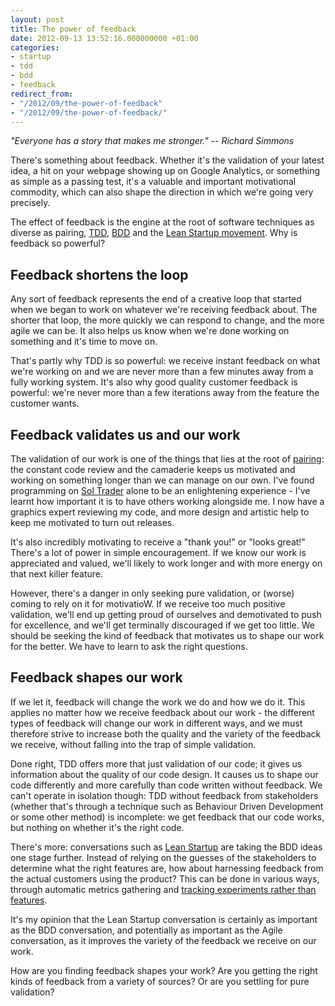 ```yaml
---
layout: post
title: The power of feedback
date: 2012-09-13 13:52:16.000000000 +01:00
categories:
- startup
- tdd
- bdd
- feedback
redirect_from:
- "/2012/09/the-power-of-feedback"
- "/2012/09/the-power-of-feedback/"
---
```

<p><i>"Everyone has a story that makes me stronger." -- Richard Simmons</i></p>

There's something about feedback. Whether it's the validation of your latest idea, a hit on your webpage showing up on Google Analytics, or something as simple as a passing test, it's a valuable and important motivational commodity, which can also shape the direction in which we're going very precisely.

The effect of feedback is the engine at the root of software techniques as diverse as pairing, [TDD](http://en.wikipedia.org/wiki/Test-driven_development), [BDD](http://en.wikipedia.org/wiki/Behavior-driven_development) and the [Lean Startup movement](http://theleanstartup.com). Why is feedback so powerful?

## Feedback shortens the loop

Any sort of feedback represents the end of a creative loop that started when we began to work on whatever we're receiving feedback about. The shorter that loop, the more quickly we can respond to change, and the more agile we can be. It also helps us know when we're done working on something and it's time to move on.

That's partly why TDD is so powerful: we receive instant feedback on what we're working on and we are never more than a few minutes away from a fully working system. It's also why good quality customer feedback is powerful: we're never more than a few iterations away from the feature the customer wants.

## Feedback validates us and our work

The validation of our work is one of the things that lies at the root of [pairing](/2010/01/pairing-works-for-everthing): the constant code review and the camaderie keeps us motivated and working on something longer than we can manage on our own. I've found programming on [Sol Trader](http://soltrader.net) alone to be an enlightening experience - I've learnt how important it is to have others working alongside me. I now have a graphics expert reviewing my code, and more design and artistic help to keep me motivated to turn out releases.

It's also incredibly motivating to receive a "thank you!" or "looks great!" There's a lot of power in simple encouragement. If we know our work is appreciated and valued, we'll likely to work longer and with more energy on that next killer feature.

However, there's a danger in only seeking pure validation, or (worse) coming to rely on it for motivatioW. If we receive too much positive validation, we'll end up getting proud of ourselves and demotivated to push for excellence, and we'll get terminally discouraged if we get too little. We should be seeking the kind of feedback that motivates us to shape our work for the better. We have to learn to ask the right questions.

## Feedback shapes our work

If we let it, feedback will change the work we do and how we do it. This applies no matter how we receive feedback about our work - the different types of feedback will change our work in different ways, and we must therefore strive to increase both the quality and the variety of the feedback we receive, without falling into the trap of simple validation.

Done right, TDD offers more that just validation of our code; it gives us information about the quality of our code design. It causes us to shape our code differently and more carefully than code written without feedback. We can't operate in isolation though: TDD without feedback from stakeholders (whether that's through a technique such as Behaviour Driven Development or some other method) is incomplete: we get feedback that our code works, but nothing on whether it's the right code.

There's more: conversations such as [Lean Startup](http://theleanstartup.com/) are taking the BDD ideas one stage further. Instead of relying on the guesses of the stakeholders to determine what the right features are, how about harnessing feedback from the actual customers using the product? This can be done in various ways, through automatic metrics gathering and [tracking experiments rather than features](https://speakerdeck.com/u/chrismdp/p/lean-startup-validated-learning-and-kanban-for-hypothesis).

It's my opinion that the Lean Startup conversation is certainly as important as the BDD conversation, and potentially as important as the Agile conversation, as it improves the variety of the feedback we receive on our work.

How are you finding feedback shapes your work? Are you getting the right kinds of feedback from a variety of sources? Or are you settling for pure validation?
